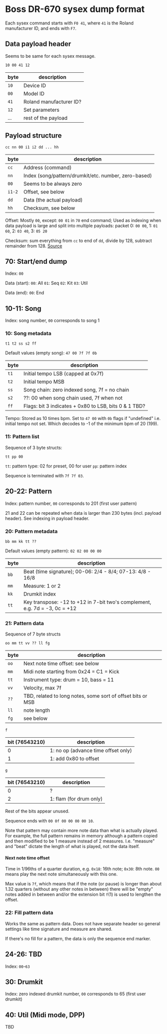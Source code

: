 # Boss DR-670 sysex dump format

Each sysex command starts with `F0 41`, where `41` is the Roland manufacturer ID, and ends with `F7`.

## Data payload header

Seems to be same for each sysex message.

`10 00 41 12`

| byte | description             |
| ---- | ----------------------- |
| `10` | Device ID               |
| `00` | Model ID                |
| `41` | Roland manufacturer ID? |
| `12` | Set parameters          |
| ...  | rest of the payload     |

## Payload structure

`cc nn 00 i1 i2 dd ... hh`

| byte   | description                                          |
| ------ | ---------------------------------------------------- |
| `cc`   | Address (command)                                    |
| `nn`   | Index (song/pattern/drumkit/etc. number, zero-based) |
| `00`   | Seems to be always zero                              |
| `i1-2` | Offset, see below                                    |
| `dd`   | Data (the actual payload)                            |
| `hh`   | Checksum, see below                                  |

Offset: Mostly `00`, except: `00 01` in `70` end command; Used as indexing when data payload is large and split into multiple payloads: packet 0: `00 00`, 1: `01 60`, 2: `03 40`, 3: `05 20`

Checksum: sum everything from `cc` to end of `dd`, divide by 128, subtract remainder from 128. [Source](http://www.chromakinetics.com/handsonic/rolSysEx.htm)

## 70: Start/end dump

Index: `00`

Data (start):
`00`: All
`01`: Seq
`02`: Kit
`03`: Util

Data (end):
`00`: End

## 10-11: Song

Index: song number, `00` corresponds to song 1

### 10: Song metadata

`t1 t2 ss s2 ff`

Default values (empty song): `47 00 7f 7f 0b`

| byte | description                                           |
| ---- | ----------------------------------------------------- |
| `t1` | Initial tempo LSB (capped at 0x7f)                    |
| `t2` | Initial tempo MSB                                     |
| `ss` | Song chain: zero indexed song, 7f = no chain          |
| `s2` | ??: 00 when song chain used, 7f when not              |
| `ff` | Flags: bit 3 indicates + 0x80 to LSB, bits 0 & 1 TBD? |

Tempo: Stored as 10 times bpm. Set to `47 00` with `0b` flags if "undefined" i.e. initial tempo not set. Which decodes to -1 of the minimum bpm of 20 (199).

### 11: Pattern list

Sequence of 3 byte structs:

`tt pp 00`

`tt`: pattern type: 02 for preset, 00 for user
`pp`: pattern index

Sequence is terminated with `7f 7f 03`.

## 20-22: Pattern

Index: pattern number, `00` corresponds to 201 (first user pattern)

21 and 22 can be repeated when data is larger than 230 bytes (incl. payload header). See indexing in payload header.

### 20: Pattern metadata

`bb mm kk tt ??`

Default values (empty pattern): `02 02 00 00 00`

| byte | description                                                                 |
| ---- | --------------------------------------------------------------------------- |
| `bb` | Beat (time signature); 00-06: 2/4 - 8/4; 07-13: 4/8 - 16/8                  |
| `mm` | Measure: 1 or 2                                                             |
| `kk` | Drumkit index                                                               |
| `tt` | Key transpose: -12 to +12 in 7-bit two's complement, e.g. 7d = -3, 0c = +12 |

### 21: Pattern data

Sequence of 7 byte structs

`oo mm tt vv ?? ll fg`

| byte | description                                                 |
| ---- | ----------------------------------------------------------- |
| `oo` | Next note time offset: see below                            |
| `mm` | Midi note starting from 0x24 = C1 = Kick                    |
| `tt` | Instrument type: drum = 10, bass = 11                       |
| `vv` | Velocity, max 7f                                            |
| `??` | TBD, related to long notes, some sort of offset bits or MSB |
| `ll` | note length                                                 |
| `fg` | see below                                                   |

`f`

| bit (76543210) | description                         |
| -------------- | ----------------------------------- |
| 0              | 1: no op (advance time offset only) |
| 1              | 1: add 0x80 to offset               |

`g`

| bit (76543210) | description             |
| -------------- | ----------------------- |
| 0              | ?                       |
| 2              | 1: flam (for drum only) |

Rest of the bits appear unused.

Sequence ends with `00 0f 00 00 00 00 10`.

Note that pattern may contain more note data than what is actually played. For example, the full pattern remains in memory although a pattern copied and then modified to be 1 measure instead of 2 measures. I.e. "measure" and "beat" dictate the length of what is played, not the data itself.

#### Next note time offset

Time in 1/96ths of a quarter duration, e.g. `0x18`: 16th note; `0x30`: 8th note. `00` means play the next note simultaneously with this one.

Max value is `7f`, which means that if the note (or pause) is longer than about 1.32 quarters (without any other notes in between) there will be "empty" notes added in between and/or the extension bit `f`(1) is used to lengthen the offset.

### 22: Fill pattern data

Works the same as pattern data. Does not have separate header so general settings like time signature and measure are shared.

If there's no fill for a pattern, the data is only the sequence end marker.

## 24-26: TBD

Index: `00`-`63`

## 30: Drumkit

Index: zero indexed drumkit number, `00` corresponds to 65 (first user drumkit)

## 40: Util (Midi mode, DPP)

TBD
